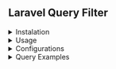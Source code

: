 ## Laravel Query Filter

<details><summary>Instalation</summary>
<p>

#### Install the package via composer:

```shell script
composer marksihor/laravel-query-filter
```

#### Publish the config files (needed if You willing to change configs):

```shell script
php artisan vendor:publish --provider="LaravelQueryFilter\\LaravelQueryFilterServiceProvider" --tag=config
```

</p>
</details>

<details><summary>Usage</summary>
<p>

#### 1. Add "FiltersQueries" trait to Your Controller.php:

```php 

namespace App\Http\Controllers;

...
use LaravelQueryFilter\FiltersQueries;

class Controller extends BaseController
{
    use AuthorizesRequests, DispatchesJobs, ValidatesRequests, FiltersQueries;
}

```

#### 2. Use "$this->filter()" method in Your controllers like in example below:

```php
namespace App\Http\Controllers;

...

class PostController extends Controller
{
    public function index(Request $request): JsonResponse
    {
        $collection = $this->filter(Post::query())->paginate(20);

        return response()->json([
            'data' => $collection
        ]);
    }
}
```

</p>
</details>

<details><summary>Configurations</summary>
<p>

## Filter Settings (configs/laravel_query_filter.php):

#### Model Configuration:

There are two ways to configure Models:

- pass an array of parameters (in this case they will be processed every request)
- pass an anonymous function (in this case extra logic can be provided)

Model settings options (if not provided - the check will not be performed):

- columns - the columns that will be displayed when retrieving records
- relations - the relations that well be allowed to retrieve and filter (empty array - forbids all relations)

```php
[
    ...
    'model_settings' => [
        \App\Models\Post::class => function () {
        if (!auth()->check() || !auth()->user()->isAdmin()) {
            return [
                'columns' => ['id', 'title', 'text', 'user_id'],
                'relations' => ['comments', 'user']
            ];
        }
           return [];
        },
        \App\Models\User::class => [
            'columns' => ['id', 'name', 'email'],
            'relations' => []
        ]
    ]
]
```

#### Filters Configuration:

The filters of application are listed in the filters array. To disable specific filter, simply delete the corespondent
class from the list. It is easy to add Your own filter:

- Create new filter class in Your application;
- Implement the \LaravelQueryFilter\Filters\FilerInterface interface, and write the logic for the filter;
- Add the created filter to filters list;

#### Publish the config files (needed if You willing to change configs):

```shell script
php artisan vendor:publish --provider="LaravelQueryFilter\\LaravelQueryFilterServiceProvider" --tag=config
```

</p>
</details>

<details><summary>Query Examples</summary>
<p>

## Filter by column (\LaravelQueryFilter\Filters\ColumnValuesFilter::class)

#### Exact match:

> example.com/api/posts?name=Post1

#### String that contains the substring (surround the serchable string with % character):

> example.com/api/posts?text=%hello%

#### Starts with the substring (put % character to the end of the serchable string):

> example.com/api/posts?text=Error%

#### Ends with the substring (put % character to the start of the serchable string):

> example.com/api/posts?text=%provident.

#### Json column filter (same syntax to find contains, starts with, ends with):

> example.com/api/posts?data->name=John

## Filter by reserved words (\LaravelQueryFilter\Filters\ColumnValuesFilter::class)

#### Records where value is null:

> example.com/api/posts?status=null

#### Records where value is not null:

> example.com/api/posts?status=notNull

#### Records where date is today:

> example.com/api/posts?created_at=today

#### Records where date is tomorrow:

> example.com/api/posts?created_at=tomorrow

#### Records where date is yesterday:

> example.com/api/posts?created_at=yesterday

#### Records where date is day beforeyesterday:

> example.com/api/posts?created_at=day_before_yesterday

#### Records where date is more than or equal current:

> example.com/api/posts?created_at=future

#### Records where date is less than or equal current:

> example.com/api/posts?created_at=past

#### Records where value is more than or equal to:

> example.com/api/posts?likes[from]=100

#### Records where value is less than or equal to:

> example.com/api/posts?likes[to]=200

#### Records where value is in the list:

> example.com/api/posts?status[in]=active,disabled

#### Records where value is not in the list:

> example.com/api/posts?status[not_in]=active,disabled

## Ordering (\LaravelQueryFilter\Filters\OrderFilter::class)

#### Order by asc:

> example.com/api/posts?orderBy=title&order=asc

#### Order by desc:

> example.com/api/posts?orderBy=title&order=desc

## Selecting columns (\LaravelQueryFilter\Filters\SelectColumnsFilter::class)

#### Select columns by provided comma separated values:

> example.com/api/posts?select=id,title

## Retrieving related records (\LaravelQueryFilter\Filters\WithCountRelationsFilter::class)

### Basic

#### Direct relations by providing comma separated relation names:

> example.com/api/posts?with=comments,user

#### Nested relations by providing dot separated relationships structure:

> example.com/api/posts?with=comments.user

### Advanced

#### Direct relations with extra filters (select, order, filter by column):

> example.com/api/posts?with[comments][select]=id,text,post_id&with[comments][orderBy]=id&with[comments][order]=desc&with[comments][text]=%non%

#### Nested relations with extra filters (select, with):

> example.com/api/posts?with[user][with]=comments&with[user][select]=id&with[user][with][comments][select]=id,post_id,user_id&select=id,user_id

## With count relationships (\LaravelQueryFilter\Filters\WithCountRelationsFilter::class)

### Basic

#### Count direct relations by providing comma separated relation names:

> example.com/api/posts?withCount=comments,user

### Advanced

#### Count direct relations by providing relation and additional filters:

> example.com/api/posts?withCount[comments][user_id]=8

## Retrieving records that has relations (\LaravelQueryFilter\Filters\HasRelationsFilter::class)

### Basic

#### By providing comma separated relation names:

> example.com/api/posts?has=comments
> example.com/api/posts?has=comments.user

### Advanced

#### By providing relation names with additional filters:

> example.com/api/posts?has[comments][id]=20

## Retrieving records that does not have relations (\LaravelQueryFilter\Filters\HasNotRelationsFilter::class)

### Basic

#### By providing comma separated relation names:

> example.com/api/posts?hasNot=comments

### Advanced

#### By providing relation names with additional filters:

> example.com/api/posts?hasNot[comments][id]=13

</p>
</details>




